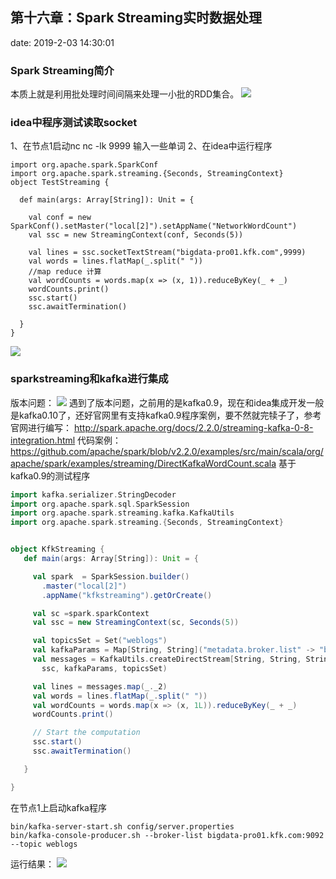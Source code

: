 ﻿## 第十六章：Spark Streaming实时数据处理
date: 2019-2-03 14:30:01


### Spark Streaming简介
本质上就是利用批处理时间间隔来处理一小批的RDD集合。
![](http://ww1.sinaimg.cn/large/005BOtkIly1fzosp71irxj30g108hq75.jpg)

### idea中程序测试读取socket
1、在节点1启动nc
nc -lk 9999
输入一些单词
2、在idea中运行程序
```
import org.apache.spark.SparkConf
import org.apache.spark.streaming.{Seconds, StreamingContext}
object TestStreaming {

  def main(args: Array[String]): Unit = {

    val conf = new SparkConf().setMaster("local[2]").setAppName("NetworkWordCount")
    val ssc = new StreamingContext(conf, Seconds(5))

    val lines = ssc.socketTextStream("bigdata-pro01.kfk.com",9999)
    val words = lines.flatMap(_.split(" "))
    //map reduce 计算
    val wordCounts = words.map(x => (x, 1)).reduceByKey(_ + _)
    wordCounts.print()
    ssc.start()
    ssc.awaitTermination()

  }
}
```
![](http://ww1.sinaimg.cn/large/005BOtkIly1fzot0y7ib8j30tl0a4mxy.jpg)

### sparkstreaming和kafka进行集成
版本问题：
![](http://ww1.sinaimg.cn/large/005BOtkIly1fzr9u0l3szj31cl048js0.jpg)
遇到了版本问题，之前用的是kafka0.9，现在和idea集成开发一般是kafka0.10了，还好官网里有支持kafka0.9程序案例，要不然就完犊子了，参考官网进行编写：
http://spark.apache.org/docs/2.2.0/streaming-kafka-0-8-integration.html
代码案例：https://github.com/apache/spark/blob/v2.2.0/examples/src/main/scala/org/apache/spark/examples/streaming/DirectKafkaWordCount.scala
基于kafka0.9的测试程序
```scala
import kafka.serializer.StringDecoder
import org.apache.spark.sql.SparkSession
import org.apache.spark.streaming.kafka.KafkaUtils
import org.apache.spark.streaming.{Seconds, StreamingContext}


object KfkStreaming {
   def main(args: Array[String]): Unit = {

     val spark  = SparkSession.builder()
       .master("local[2]")
       .appName("kfkstreaming").getOrCreate()

     val sc =spark.sparkContext
     val ssc = new StreamingContext(sc, Seconds(5))

     val topicsSet = Set("weblogs")
     val kafkaParams = Map[String, String]("metadata.broker.list" -> "bigdata-pro01.kfk.com:9092")
     val messages = KafkaUtils.createDirectStream[String, String, StringDecoder, StringDecoder](
       ssc, kafkaParams, topicsSet)

     val lines = messages.map(_._2)
     val words = lines.flatMap(_.split(" "))
     val wordCounts = words.map(x => (x, 1L)).reduceByKey(_ + _)
     wordCounts.print()

     // Start the computation
     ssc.start()
     ssc.awaitTermination()

   }

}

```
在节点1上启动kafka程序
```
bin/kafka-server-start.sh config/server.properties
bin/kafka-console-producer.sh --broker-list bigdata-pro01.kfk.com:9092 --topic weblogs

```
运行结果：
![](http://ww1.sinaimg.cn/large/005BOtkIly1fzr9tkp4szj30om07paas.jpg)